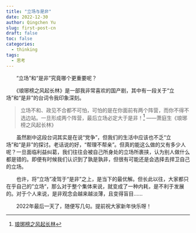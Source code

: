 ```yaml
---
title: "立场与是非"
date: 2022-12-30
author: Qingchen Yu
slug: first-post-cn
draft: false
toc: false
categories:
  - thinking
tags:
  - 思考
---
```

　　“立场”和“是非”究竟哪个更重要呢？

　　《琅琊榜之风起长林》是一部我非常喜欢的国产剧，其中有一段关于“立场”和“是非”的台词令我印象深刻。

> 立场不和、政见不合都不可怕，可怕的是在你面前有两个阵营，而你不得不选边站。一旦形成两个阵营，最后立场必定大于是非！[^1] ——萧庭生《琅琊榜之风起长林》

　　虽然剧中这段台词其实是在说“党争”，但我们的生活中应该也不乏“立场”和“是非”的探讨。老话说的好，“帮理不帮亲”。但真的能这么做的又有多少人呢？一旦面临利益纠葛，我们往往会被自己所身处的立场所裹挟，认为别人做什么都是错的。即便有时候我们认识到了孰是孰非，但很有可能还是会选择去捍卫自己的立场。

　　也许，将“立场”凌驾于“是非”之上，是当下的最优解。但长此以往，大家都只在乎自己的”立场“，那么对于整个集体来说，就变成了一种内耗，是不利于发展的。对于个人来说，是非观念会越来越淡薄，且变得盲目......

　　2022年最后一天了，随便写几句。提前祝大家新年快乐呀！



[^1]: [琅琊榜之风起长林](https://baike.baidu.com/item/%E7%90%85%E7%90%8A%E6%A6%9C%E4%B9%8B%E9%A3%8E%E8%B5%B7%E9%95%BF%E6%9E%97/19657955?fr=aladdin)